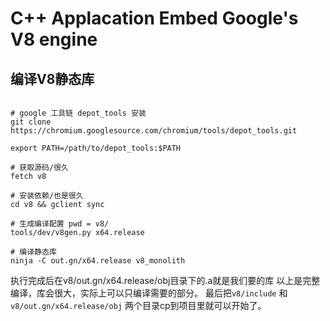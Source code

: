 # C++ Applacation Embed Google's V8 engine

## 编译V8静态库


```shell script

# google 工具链 depot_tools 安装
git clone https://chromium.googlesource.com/chromium/tools/depot_tools.git

export PATH=/path/to/depot_tools:$PATH

# 获取源码/很久
fetch v8

# 安装依赖/也是很久
cd v8 && gclient sync

# 生成编译配置 pwd = v8/
tools/dev/v8gen.py x64.release

# 编译静态库
ninja -C out.gn/x64.release v8_monolith
```

执行完成后在v8/out.gn/x64.release/obj目录下的.a就是我们要的库
以上是完整编译，库会很大，实际上可以只编译需要的部分。
最后把`v8/include` 和`v8/out.gn/x64.release/obj` 两个目录cp到项目里就可以开始了。

